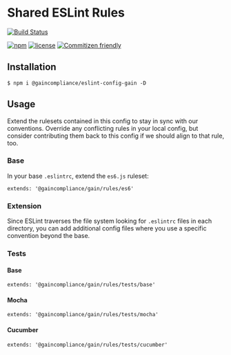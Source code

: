 # Shared ESLint Rules

[![Build Status](https://img.shields.io/travis/GainCompliance/eslint-config-gain/master.svg?style=flat)](https://travis-ci.org/GainCompliance/eslint-config-gain)

[![npm](https://img.shields.io/npm/v/@gaincompliance/eslint-config-gain.svg?maxAge=2592000)](https://www.npmjs.com/package/@gaincompliance/eslint-config-gain)
[![license](https://img.shields.io/github/license/GainCompliance/eslint-config-gain.svg)](LICENSE)
[![Commitizen friendly](https://img.shields.io/badge/commitizen-friendly-brightgreen.svg)](http://commitizen.github.io/cz-cli/)


## Installation
```
$ npm i @gaincompliance/eslint-config-gain -D
```

## Usage

Extend the rulesets contained in this config to stay in sync with our conventions. Override any conflicting rules in
your local config, but consider contributing them back to this config if we should align to that rule, too.

### Base
In your base `.eslintrc`, extend the `es6.js` ruleset:
```
extends: '@gaincompliance/gain/rules/es6'
```

### Extension
Since ESLint traverses the file system looking for `.eslintrc` files in each directory, you can add additional config
files where you use a specific convention beyond the base.

### Tests

#### Base
```
extends: '@gaincompliance/gain/rules/tests/base'
```

#### Mocha
```
extends: '@gaincompliance/gain/rules/tests/mocha'
```

#### Cucumber
```
extends: '@gaincompliance/gain/rules/tests/cucumber'
```
